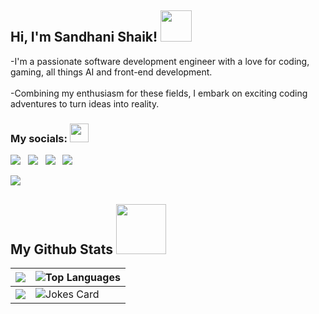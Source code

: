 <div><h2> Hi, I'm Sandhani Shaik! <img src="https://media.giphy.com/media/mGcNjsfWAjY5AEZNw6/giphy.gif" width="50"></h2>

  <p align="left">-I'm a passionate software development engineer with a love for coding, gaming, all things AI and front-end development. <br><br>-Combining my enthusiasm for these fields, I embark on exciting coding adventures to turn ideas into reality.
<h3>My socials: <img src="https://media.giphy.com/media/WUlplcMpOCEmTGBtBW/giphy.gif" width="30"></h3>
</div>
<a href="https://twitter.com/lina_mahrouch"><img src="https://img.shields.io/badge/Twitter-1DA1F2?style=for-the-badge&logo=twitter&logoColor=white"></img></a>&nbsp;&nbsp; <a href="[https://ma.linkedin.com/in/lina-mahrouch-733214223](https://www.linkedin.com/in/sandhani-sheikh-full-stack-developer-8bb76aa4/)"><img src="https://img.shields.io/badge/LinkedIn-0077B5?style=for-the-badge&logo=linkedin&logoColor=white"></img></a>&nbsp;&nbsp; <a href="https://discord.gg/ssFJDMVcgq"><img src="https://img.shields.io/badge/Discord-5865F2?style=for-the-badge&logo=Discord&logoColor=white"></img></a>&nbsp;&nbsp; <a href="https://www.instagram.com/sand_hani/"><img src="https://img.shields.io/badge/Instagram-E4405F?style=for-the-badge&logo=Instagram&logoColor=white"></img></a>&nbsp;&nbsp;

<!--Trap--:)-->
<a href="https://github.com/404"><img src="https://user-images.githubusercontent.com/73097560/115834477-dbab4500-a447-11eb-908a-139a6edaec5c.gif"></a>
## My Github Stats <img src="https://media.giphy.com/media/2C6rrUPtCpQUojg2hh/giphy.gif" width="80">
| ![](https://github-readme-stats.vercel.app/api?username=linamahrouch&show_icons=true&bg_color=45,fc00ff,00dbde&title_color=fff&text_color=fff) | ![Top Languages](https://github-readme-stats.vercel.app/api/top-langs/?username=linamahrouch) |
| --- | --- |
| ![](https://github-readme-streak-stats.herokuapp.com/?user=linamahrouch) | ![Jokes Card](https://readme-jokes.vercel.app/api?bgColor=%23073b4c&textColor=%2306d6a0&aColor=%2306d6a0&borderColor=%2306d6a0) |











